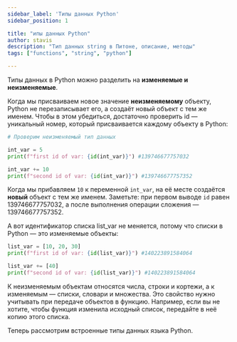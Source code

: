 ```yaml
---
sidebar_label: 'Типы данных Python'
sidebar_position: 1

title: "ипы данных Python"
author: stavis
description: "Тип данных string в Питоне, описание, методы"
tags: ["functions", "string", "python"]

---
```


Типы данных в Python можно разделить на **изменяемые и неизменяемые**.


Когда мы присваиваем новое значение **неизменяемому** объекту, 
Python не перезаписывает его, а создаёт новый объект с тем же именем. 
Чтобы в этом убедиться, достаточно проверить id — уникальный номер, который присваивается каждому объекту в Python:

```python
# Проверим неизменяемый тип данных

int_var = 5
print(f"first id of var: {id(int_var)}") #139746677757032

int_var += 10
print(f"second id of var: {id(int_var)}") #139746677757352
```

Когда мы прибавляем `10` к переменной `int_var`, на её месте создаётся **новый** объект с тем же именем. 
Заметьте: при первом выводе `id` равен 139746677757032, а после выполнения операции сложения — 139746677757352.


А вот идентификатор списка list_var не меняется, потому что списки в Python — это изменяемые объекты:

```python
list_var = [10, 20, 30]
print(f"first id of var: {id(list_var)}") #140223891584064

list_var += [40]
print(f"second id of var: {id(list_var)}") #140223891584064
```

К неизменяемым объектам относятся числа, строки и кортежи, а к изменяемым — списки, словари и множества.
Это свойство нужно учитывать при передаче объектов в функцию.
Например, если вы не хотите, чтобы функция изменила исходный список, передайте в неё копию этого списка.

Теперь рассмотрим встроенные типы данных языка Python.
